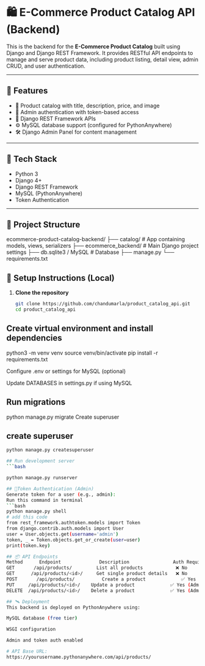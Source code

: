 # 🛍️ E-Commerce Product Catalog API (Backend)

This is the backend for the **E-Commerce Product Catalog** built using Django and Django REST Framework. It provides RESTful API endpoints to manage and serve product data, including product listing, detail view, admin CRUD, and user authentication.

---

## 🚀 Features

- 🧾 Product catalog with title, description, price, and image
- 🔐 Admin authentication with token-based access
- 🧩 Django REST Framework APIs
- ⚙️ MySQL database support (configured for PythonAnywhere)
- 🛠️ Django Admin Panel for content management

---

## 🧰 Tech Stack

- Python 3
- Django 4+
- Django REST Framework
- MySQL (PythonAnywhere)
- Token Authentication

---

## 📁 Project Structure

ecommerce-product-catalog-backend/
├── catalog/ # App containing models, views, serializers
├── ecommerce_backend/ # Main Django project settings
├── db.sqlite3 / MySQL # Database
├── manage.py
└── requirements.txt

## 🔧 Setup Instructions (Local)

1. **Clone the repository**
   ```bash
   git clone https://github.com/chandumarla/product_catalog_api.git
   cd product_catalog_api

## Create virtual environment and install dependencies

   
   python3 -m venv venv
source venv/bin/activate
pip install -r requirements.txt

Configure .env or settings for MySQL (optional)

Update DATABASES in settings.py if using MySQL

## Run migrations

python manage.py migrate
Create superuser

 ## create superuser
 ```bash
python manage.py createsuperuser

## Run development server
 ```bash

python manage.py runserver

## 🔐Token Authentication (Admin)
Generate token for a user (e.g., admin):
Run this command in terminal
 ```bash
python manage.py shell
# add this code
from rest_framework.authtoken.models import Token
from django.contrib.auth.models import User
user = User.objects.get(username='admin')
token, _ = Token.objects.get_or_create(user=user)
print(token.key)

## 📦 API Endpoints
Method     	Endpoint	          Description	             Auth Required
GET	      /api/products/	     List all products	          ❌ No
GET	     /api/products/<id>/	 Get single product details	  ❌ No
POST	   /api/products/	       Create a product	            ✅ Yes (Admin)
PUT	    /api/products/<id>/	   Update a product           	✅ Yes (Admin)
DELETE	/api/products/<id>/	   Delete a product           	✅ Yes (Admin)

## 🛰️ Deployment
This backend is deployed on PythonAnywhere using:

MySQL database (free tier)

WSGI configuration

Admin and token auth enabled

# API Base URL:
https://yourusername.pythonanywhere.com/api/products/











